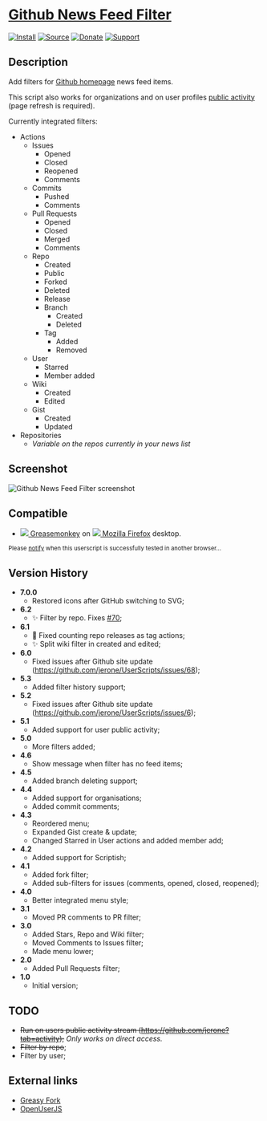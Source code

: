 # [Github News Feed Filter](https://github.com/jerone/UserScripts/tree/master/Github_News_Feed_Filter)

[![Install](https://raw.github.com/jerone/UserScripts/master/_resources/Install-button.png)](https://github.com/jerone/UserScripts/raw/master/Github_News_Feed_Filter/Github_News_Feed_Filter.user.js)
[![Source](https://raw.github.com/jerone/UserScripts/master/_resources/Source-button.png)](https://github.com/jerone/UserScripts/blob/master/Github_News_Feed_Filter/Github_News_Feed_Filter.user.js)
[![Donate](https://raw.github.com/jerone/UserScripts/master/_resources/Donate-button.png)](https://www.paypal.com/cgi-bin/webscr?cmd=_s-xclick&hosted_button_id=VCYMHWQ7ZMBKW)
[![Support](https://raw.github.com/jerone/UserScripts/master/_resources/Support-button.png)](https://github.com/jerone/UserScripts/issues)


## Description

Add filters for [Github homepage](https://github.com) news feed items.

This script also works for organizations and on user profiles [public activity](https://github.com/jerone?tab=activity) (page refresh is required).

Currently integrated filters:

* Actions
    * Issues
        * Opened
        * Closed
        * Reopened
        * Comments
    * Commits
        * Pushed
        * Comments
    * Pull Requests
        * Opened
        * Closed
        * Merged
        * Comments
    * Repo
        * Created
        * Public
        * Forked
        * Deleted
        * Release
        * Branch
            * Created
            * Deleted
        * Tag
            * Added
            * Removed
    * User
        * Starred
        * Member added
    * Wiki
        * Created
        * Edited
    * Gist
        * Created
        * Updated
* Repositories
    * _Variable on the repos currently in your news list_


## Screenshot

![Github News Feed Filter screenshot](https://github.com/jerone/UserScripts/raw/master/Github_News_Feed_Filter/screenshot.png)


## Compatible

* [![](https://raw.github.com/jerone/UserScripts/master/_resources/Greasemonkey.png) Greasemonkey](https://addons.mozilla.org/firefox/addon/greasemonkey/) on [![](https://raw.github.com/jerone/UserScripts/master/_resources/Firefox.png) Mozilla Firefox](http://www.mozilla.org/en-US/firefox/fx/#desktop) desktop.

<sub>Please [notify](https://github.com/jerone/UserScripts/issues/new?title=Userscript%20%3Cname%3E%20%28%3Cversion%3E%29%20also%20works%20in%20%3Cbrowser%3E%20on%20%3Cdesktop/device%3E) when this userscript is successfully tested in another browser...</sub>


## Version History
* **7.0.0**
    * Restored icons after GitHub switching to SVG;
* **6.2**
    * :sparkles: Filter by repo. Fixes [#70](https://github.com/jerone/UserScripts/issues/70);
* **6.1**
    * :bug: Fixed counting repo releases as tag actions;
    * :sparkles: Split wiki filter in created and edited;
* **6.0**
    * Fixed issues after Github site update (https://github.com/jerone/UserScripts/issues/68);
* **5.3**
    * Added filter history support;
* **5.2**
    * Fixed issues after Github site update (https://github.com/jerone/UserScripts/issues/6);
* **5.1**
    * Added support for user public activity;
* **5.0**
    * More filters added;
* **4.6**
    * Show message when filter has no feed items;
* **4.5**
    * Added branch deleting support;
* **4.4**
    * Added support for organisations;
    * Added commit comments;
* **4.3**
    * Reordered menu;
    * Expanded Gist create & update;
    * Changed Starred in User actions and added member add;
* **4.2**
    * Added support for Scriptish;
* **4.1**
    * Added fork filter;
    * Added sub-filters for issues (comments, opened, closed, reopened);
* **4.0**
    * Better integrated menu style;
* **3.1**
    * Moved PR comments to PR filter;
* **3.0**
    * Added Stars, Repo and Wiki filter;
    * Moved Comments to Issues filter;
    * Made menu lower;
* **2.0**
    * Added Pull Requests filter;
* **1.0**
    * Initial version;


## TODO

- ~~Run on users public activity stream (https://github.com/jerone?tab=activity);~~ _Only works on direct access._
- ~~Filter by repo~~;
- Filter by user;


## External links

* [Greasy Fork](https://greasyfork.org/scripts/171-github-news-feed-filter)
* [OpenUserJS](https://openuserjs.org/scripts/jerone/Github_News_Feed_Filter)
